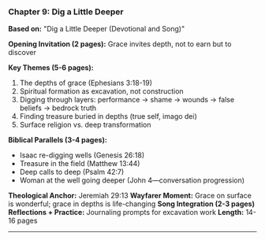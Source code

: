 ### Chapter 9: Dig a Little Deeper
**Based on:** "Dig a Little Deeper (Devotional and Song)"

**Opening Invitation (2 pages):** Grace invites depth, not to earn but to discover

**Key Themes (5-6 pages):**
1. The depths of grace (Ephesians 3:18-19)
2. Spiritual formation as excavation, not construction
3. Digging through layers: performance → shame → wounds → false beliefs → bedrock truth
4. Finding treasure buried in depths (true self, imago dei)
5. Surface religion vs. deep transformation

**Biblical Parallels (3-4 pages):**
- Isaac re-digging wells (Genesis 26:18)
- Treasure in the field (Matthew 13:44)
- Deep calls to deep (Psalm 42:7)
- Woman at the well going deeper (John 4—conversation progression)

**Theological Anchor:** Jeremiah 29:13
**Wayfarer Moment:** Grace on surface is wonderful; grace in depths is life-changing
**Song Integration (2-3 pages)**
**Reflections + Practice:** Journaling prompts for excavation work
**Length:** 14-16 pages

---

